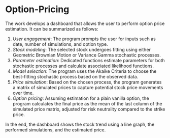 # Option-Pricing

The work develops a dashboard that allows the user to perform option price estimation. It can be summarized as follows:
1. *User engagement*: The program prompts the user for inputs such as date, number of simulations, and option type.
2. *Stock modeling*: The selected stock undergoes fitting using either Geometric Brownian Motion or Variance Gamma stochastic processes.
3. *Parameter estimation*: Dedicated functions estimate parameters for both stochastic processes and calculate associated likelihood functions.
4. *Model selection*: The program uses the Akaike Criteria to choose the best-fitting stochastic process based on the observed data.
5. *Price simulation*: Based on the chosen process, the program generates a matrix of simulated prices to capture potential stock price movements over time.
6. *Option pricing*: Assuming estimation for a plain vanilla option, the program calculates the final price as the mean of the last column of the simulated price matrix, adjusted for risk neutrality compared to the strike price.

In the end, the dashboard shows the stock trend using a line graph, the performed simulations, and the estimated price. 
